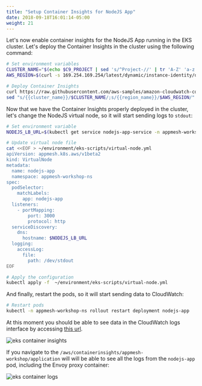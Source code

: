 ```yaml
---
title: "Setup Container Insights for NodeJS App"
date: 2018-09-18T16:01:14-05:00
weight: 21
---
```


Let's now enable container insights for the NodeJS App running in the EKS cluster. Let's deploy the Container Insights in the cluster using the following command:

```bash
# Set environment variables
CLUSTER_NAME="$(echo $C9_PROJECT | sed 's/^Project-//' | tr 'A-Z' 'a-z')"
AWS_REGION=$(curl -s 169.254.169.254/latest/dynamic/instance-identity/document | grep region | cut -d\" -f4)

# Deploy Container Insights
curl https://raw.githubusercontent.com/aws-samples/amazon-cloudwatch-container-insights/master/k8s-yaml-templates/quickstart/cwagent-fluentd-quickstart.yaml | \
sed "s/{{cluster_name}}/$CLUSTER_NAME/;s/{{region_name}}/$AWS_REGION/" | kubectl apply -f -
```

Now that we have the Container Insights properly deployed in the cluster, let's change the NodeJS virtual node, so it will start sending logs to `stdout`:

```bash
# Set environment variable
NODEJS_LB_URL=$(kubectl get service nodejs-app-service -n appmesh-workshop-ns -o json | jq -r '.status.loadBalancer.ingress[].hostname')

# Update virtual node file
cat <<EOF > ~/environment/eks-scripts/virtual-node.yml
apiVersion: appmesh.k8s.aws/v1beta2
kind: VirtualNode
metadata:
  name: nodejs-app
  namespace: appmesh-workshop-ns
spec:
  podSelector:
    matchLabels:
      app: nodejs-app
  listeners:
    - portMapping:
        port: 3000
        protocol: http
  serviceDiscovery:
    dns:
      hostname: $NODEJS_LB_URL
  logging:
    accessLog:
      file:
        path: /dev/stdout
EOF

# Apply the configuration
kubectl apply -f  ~/environment/eks-scripts/virtual-node.yml
```

And finally, restart the pods, so it will start sending data to CloudWatch:

```bash
# Restart pods
kubectl -n appmesh-workshop-ns rollout restart deployment nodejs-app
```

At this moment you should be able to see data in the CloudWatch logs interface by accessing [this url](http://console.aws.amazon.com/cloudwatch/home#logs:prefix=/aws/containerinsights/appmesh-workshop/). 

![eks container insights](/images/monitoring/eks_insights.png)

If you navigate to the `/aws/containerinsights/appmesh-workshop/application` will will be able to see all the logs from the `nodejs-app` pod, including the Envoy proxy container:

![eks container logs](/images/monitoring/eks_insights_containers.png)
